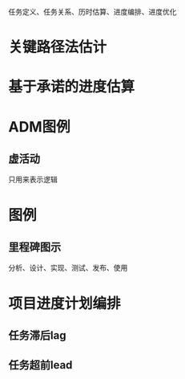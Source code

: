任务定义、任务关系、历时估算、进度编排、进度优化
# 关键路径法估计
# 基于承诺的进度估算
# ADM图例
## 虚活动
只用来表示逻辑
# 图例
## 里程碑图示
分析、设计、实现、测试、发布、使用
# 项目进度计划编排
## 任务滞后lag
## 任务超前lead
